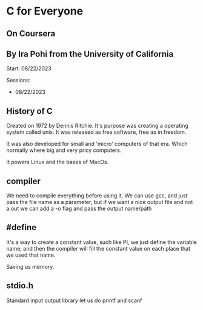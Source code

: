 # C for Everyone
## On Coursera
## By Ira Pohi from the University of California

Start: 08/22/2023

Sessions:
- 08/22/2023

## History of C

Created on 1972 by Dennis Ritchie. It's purpose was creating a operating system called unix.
It was released as free software, free as in freedom. 

It was also developed for small and 'micro' computers of that era. 
Which normally where big and very pricy computers.

It powers Linux and the bases of MacOs.

## compiler

We need to compile everything before using it. We can use gcc, and just pass the file name as a 
parameter, but if we want a nice output file and not a.out we can add a -o flag and pass the output name/path

## \#define

It's a way to create a constant value, such like PI, we just define the variable name, and then
the compiler will fill the constant value on each place that we used that name.

Saving us memory.

## stdio.h

Standard input output library let us do printf and scanf
